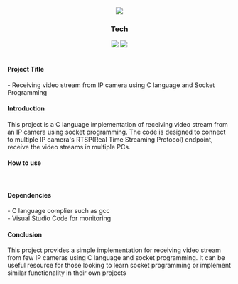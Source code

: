 <!-- Header Start -->
<div align="center">
  <img src="https://capsule-render.vercel.app/api?type=waving&color=0:F75E5E,100:B90101&height=200&fontColor=FFFFFF&section=header&text=Socket　Programing&fontSize=80" />
  <div align="center"> 
    <h3>Tech</h3>
    <img src="https://img.shields.io/badge/C-A8B9CC?style=flat&logo=C&logoColor=white"/>
    <img src="https://img.shields.io/badge/Visual Studio Code-007ACC?style=flat&logo=Visual Studio Code&logoColor=white"/>
  </div>
</div>
<br />

<!-- Header End -->

<!-- Content Start -->
<h4>Project Title</h4>
- Receiving video stream from IP camera using C language and Socket Programming

<br/>

<h4>Introduction</h4>
This project is a C language implementation of receiving video stream from an IP camera using socket programming.
The code is designed to connect to multiple IP camera's RTSP(Real Time Streaming Protocol) endpoint, receive the video streams
in multiple PCs.

<br/>

<h4>How to use</h4>

<br/>

<h4>Dependencies</h4>
- C language complier such as gcc <br/>
- Visual Studio Code for monitoring

<br/>

<!-- Content End -->

<!-- Conclusion Start -->

<h4>Conclusion</h4>
This project provides a simple implementation for receiving video stream from few IP cameras using C language and socket programming.
It can be useful resource for those looking to learn socket programming or implement similar functionality in their own projects

<!-- Conclusion End -->
